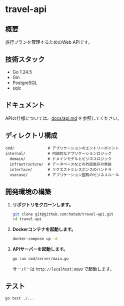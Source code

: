 # travel-api

## 概要

旅行プランを管理するためのWeb APIです。

## 技術スタック

- Go 1.24.5
- Gin
- PostgreSQL
- sqlc

## ドキュメント

APIの仕様については、[docs/api.md](./docs/api.md) を参照してください。

## ディレクトリ構成

```
cmd/               # アプリケーションのエントリーポイント
internal/          # 内部的なアプリケーションロジック
  domain/          # ドメインモデルとビジネスロジック
  infrastructure/  # データベースなどの外部依存の実装
  interface/       # リクエストとレスポンスのハンドラ
  usecase/         # アプリケーション固有のビジネスルール
```

## 開発環境の構築

1. **リポジトリをクローンします。**

   ```bash
   git clone git@github.com:hata0/travel-api.git
   cd travel-api
   ```

2. **Dockerコンテナを起動します。**

   ```bash
   docker-compose up -d
   ```

3. **APIサーバーを起動します。**

   ```bash
   go run cmd/server/main.go
   ```

   サーバーは `http://localhost:8080` で起動します。

## テスト

```bash
go test ./...
```
